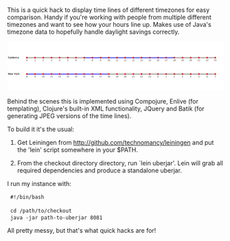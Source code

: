 
This is a quick hack to display time lines of different timezones for
easy comparison.  Handy if you're working with people from multiple
different timezones and want to see how your hours line up.  Makes use
of Java's timezone data to hopefully handle daylight savings
correctly.

![screenshot](https://github.com/marktriggs/timezones/raw/master/example.jpg)

Behind the scenes this is implemented using Compojure, Enlive (for
templating), Clojure's built-in XML functionality, JQuery and Batik
(for generating JPEG versions of the time lines).

To build it it's the usual:

  1.  Get Leiningen from http://github.com/technomancy/leiningen and put
      the 'lein' script somewhere in your $PATH.

  2.  From the checkout directory directory, run `lein uberjar'.  Lein
      will grab all required dependencies and produce a standalone
      uberjar.

I run my instance with:

     #!/bin/bash

     cd /path/to/checkout
     java -jar path-to-uberjar 8081

All pretty messy, but that's what quick hacks are for!
